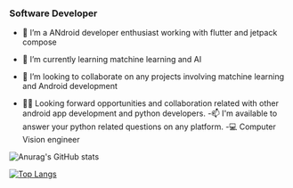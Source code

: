 ### Software Developer

- 🔭 I’m a ANdroid developer enthusiast working with flutter and jetpack compose
- 🌱 I’m currently learning matchine learning and AI
- 👯 I’m looking to collaborate on any projects involving matchine learning and Android development

- ✌🏾 Looking forward opportunities and collaboration related with other android app development and python developers.
-📫 I'm available to answer your python related questions on any platform.
-💻 Computer Vision engineer

![Anurag's GitHub stats](https://github-readme-stats.vercel.app/api?username=anuraghazra&show_icons=true&theme=transparent)

[![Top Langs](https://github-readme-stats.vercel.app/api/top-langs/?username=anuraghazra&langs_count=8)](https://github.com/piexie3/github-readme-stats)


<!--
**Piexie3/Piexie3** is a ✨ _special_ ✨ repository because its `README.md` (this file) appears on your GitHub profile.

Here are some ideas to get you started:

- 🔭 I’m currently working on ...
- 🌱 I’m currently learning flutter
- 👯 I’m looking to collaborate on ...
- 🤔 I’m looking for help with ...
- 💬 Ask me about ...
- 📫 How to reach me: ...
- 😄 Pronouns: ...
- ⚡ Fun fact: ...
-->
